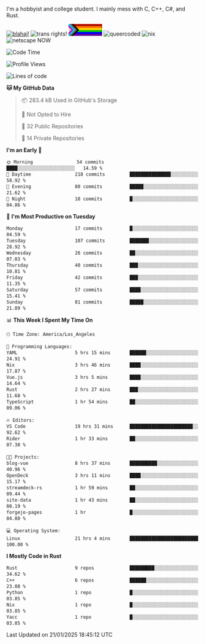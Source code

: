 I'm a hobbyist and college student. I mainly mess with C, C++, C#, and Rust.

[![blahaj!](https://isabelroses.com/static/badges/badges/love_blahaj.gif)](https://www.ikea.com/us/en/p/blahaj-soft-toy-shark-90373590/)
![trans rights!](https://isabelroses.com/static/badges/badges/transnow.png)
![progress pride](https://raw.githubusercontent.com/TheFelidae/88x31/refs/heads/main/images/pride/badge_progress.png?raw=true)
![queercoded](https://isabelroses.com/static/badges/badges/queercoded.webp)
![nix](https://isabelroses.com/static/badges/badges/nix.gif)
![netscape NOW](https://cyber.dabamos.de/88x31/netscapenow30.gif)

<!--START_SECTION:waka-->
![Code Time](http://img.shields.io/badge/Code%20Time-125%20hrs%2025%20mins-blue)

![Profile Views](http://img.shields.io/badge/Profile%20Views-0-blue)

![Lines of code](https://img.shields.io/badge/From%20Hello%20World%20I%27ve%20Written-443.8%20thousand%20lines%20of%20code-blue)

**🐱 My GitHub Data** 

> 📦 283.4 kB Used in GitHub's Storage 
 > 
> 🚫 Not Opted to Hire
 > 
> 📜 32 Public Repositories 
 > 
> 🔑 14 Private Repositories 
 > 
**I'm an Early 🐤** 

```text
🌞 Morning                54 commits          ████░░░░░░░░░░░░░░░░░░░░░   14.59 % 
🌆 Daytime                218 commits         ███████████████░░░░░░░░░░   58.92 % 
🌃 Evening                80 commits          █████░░░░░░░░░░░░░░░░░░░░   21.62 % 
🌙 Night                  18 commits          █░░░░░░░░░░░░░░░░░░░░░░░░   04.86 % 
```
📅 **I'm Most Productive on Tuesday** 

```text
Monday                   17 commits          █░░░░░░░░░░░░░░░░░░░░░░░░   04.59 % 
Tuesday                  107 commits         ███████░░░░░░░░░░░░░░░░░░   28.92 % 
Wednesday                26 commits          ██░░░░░░░░░░░░░░░░░░░░░░░   07.03 % 
Thursday                 40 commits          ███░░░░░░░░░░░░░░░░░░░░░░   10.81 % 
Friday                   42 commits          ███░░░░░░░░░░░░░░░░░░░░░░   11.35 % 
Saturday                 57 commits          ████░░░░░░░░░░░░░░░░░░░░░   15.41 % 
Sunday                   81 commits          █████░░░░░░░░░░░░░░░░░░░░   21.89 % 
```


📊 **This Week I Spent My Time On** 

```text
🕑︎ Time Zone: America/Los_Angeles

💬 Programming Languages: 
YAML                     5 hrs 15 mins       ██████░░░░░░░░░░░░░░░░░░░   24.91 % 
Nix                      3 hrs 46 mins       ████░░░░░░░░░░░░░░░░░░░░░   17.87 % 
Vue.js                   3 hrs 5 mins        ████░░░░░░░░░░░░░░░░░░░░░   14.64 % 
Rust                     2 hrs 27 mins       ███░░░░░░░░░░░░░░░░░░░░░░   11.68 % 
TypeScript               1 hr 54 mins        ██░░░░░░░░░░░░░░░░░░░░░░░   09.06 % 

🔥 Editors: 
VS Code                  19 hrs 31 mins      ███████████████████████░░   92.62 % 
Rider                    1 hr 33 mins        ██░░░░░░░░░░░░░░░░░░░░░░░   07.38 % 

🐱‍💻 Projects: 
blog-vue                 8 hrs 37 mins       ██████████░░░░░░░░░░░░░░░   40.96 % 
OpenDeck                 3 hrs 11 mins       ████░░░░░░░░░░░░░░░░░░░░░   15.17 % 
streamdeck-rs            1 hr 59 mins        ██░░░░░░░░░░░░░░░░░░░░░░░   09.44 % 
site-data                1 hr 43 mins        ██░░░░░░░░░░░░░░░░░░░░░░░   08.19 % 
forgejo-pages            1 hr                █░░░░░░░░░░░░░░░░░░░░░░░░   04.80 % 

💻 Operating System: 
Linux                    21 hrs 4 mins       █████████████████████████   100.00 % 
```

**I Mostly Code in Rust** 

```text
Rust                     9 repos             █████████░░░░░░░░░░░░░░░░   34.62 % 
C++                      6 repos             ██████░░░░░░░░░░░░░░░░░░░   23.08 % 
Python                   1 repo              █░░░░░░░░░░░░░░░░░░░░░░░░   03.85 % 
Nix                      1 repo              █░░░░░░░░░░░░░░░░░░░░░░░░   03.85 % 
Yacc                     1 repo              █░░░░░░░░░░░░░░░░░░░░░░░░   03.85 % 
```




 Last Updated on 21/01/2025 18:45:12 UTC
<!--END_SECTION:waka-->
